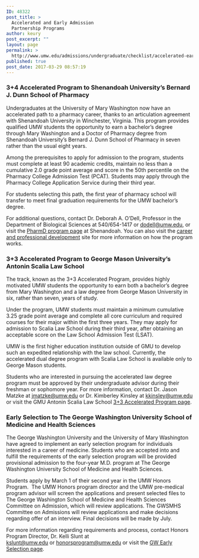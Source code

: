 ```yaml
---
ID: 48322
post_title: >
  Accelerated and Early Admission
  Partnership Programs
author: keury
post_excerpt: ""
layout: page
permalink: >
  http://www.umw.edu/admissions/undergraduate/checklist/accelerated-early-admission-partnership-programs/
published: true
post_date: 2017-03-29 08:57:19
---
```

<h3>3+4 Accelerated Program to Shenandoah University’s Bernard J. Dunn School of Pharmacy</h3>
Undergraduates at the University of Mary Washington now have an accelerated path to a pharmacy career, thanks to an articulation agreement with Shenandoah University in Winchester, Virginia. This program provides qualified UMW students the opportunity to earn a bachelor’s degree through Mary Washington and a Doctor of Pharmacy degree from Shenandoah University’s Bernard J. Dunn School of Pharmacy in seven rather than the usual eight years.

Among the prerequisites to apply for admission to the program, students must complete at least 90 academic credits, maintain no less than a cumulative 2.0 grade point average and score in the 50th percentile on the Pharmacy College Admission Test (PCAT)<em>.</em> Students may apply through the Pharmacy College Application Service during their third year.

For students selecting this path, the first year of pharmacy school will transfer to meet final graduation requirements for the UMW bachelor’s degree.

For additional questions, contact Dr. Deborah A. O’Dell, Professor in the Department of Biological Sciences at 540/654-1417 or <a href="mailto:dodell@umw.edu">dodell@umw.edu</a>, or visit the <a href="https://www.su.edu/pharmacy/">PharmD program page</a> at Shenandoah. You can also visit the <a href="https://www.umw.edu/careercenter/students/graduate-school/umw-shenandoah-34-program/">career and professional development</a> site for more information on how the program works.
<h3><strong>3+3 Accelerated Program to George Mason University’s Antonin</strong> <strong>Scalia Law School</strong></h3>
The track, known as the 3+3 Accelerated Program, provides highly motivated UMW students the opportunity to earn both a bachelor’s degree from Mary Washington and a law degree from George Mason University in six, rather than seven, years of study.

Under the program, UMW students must maintain a minimum cumulative 3.25 grade point average and complete all core curriculum and required courses for their major within the first three years. They may apply for admission to Scalia Law School during their third year, after obtaining an acceptable score on the Law School Admission Test (LSAT).

UMW is the first higher education institution outside of GMU to develop such an expedited relationship with the law school. Currently, the accelerated dual degree program with Scalia Law School is available only to George Mason students.

Students who are interested in pursuing the accelerated law degree program must be approved by their undergraduate advisor during their freshman or sophomore year. For more information, contact Dr. Jason Matzke at <a href="mailto:jmatzke@umw.edu">jmatzke@umw.edu</a> or Dr. Kimberley Kinsley at <a href="mailto:kkinsley@umw.edu">kkinsley@umw.edu</a> or visit the GMU Antonin Scalia Law School <a href="https://www.law.gmu.edu/admissions/jd/3_3_program">3+3 Accelerated Program page</a>.
<h3><strong>Early Selection to The George Washington University School of Medicine and Health Sciences</strong></h3>
The George Washington University and the University of Mary Washington have agreed to implement an early selection program for individuals interested in a career of medicine. Students who are accepted into and fulfill the requirements of the early selection program will be provided provisional admission to the four-year M.D. program at The George Washington University School of Medicine and Health Sciences.

Students apply by March 1 of their second year in the UMW Honors Program.  The UMW Honors program director and the UMW pre-medical program advisor will screen the applications and present selected files to The George Washington School of Medicine and Health Sciences Committee on Admission, which will review applications. The GWSMHS Committee on Admissions will review applications and make decisions regarding offer of an interview. Final decisions will be made by July.

For more information regarding requirements and process, contact Honors Program Director, Dr. Kelli Slunt at <a href="mailto:kslunt@umw.edu">kslunt@umw.edu</a> or <a href="mailto:honorsprogram@umw.edu">honorsprogram@umw.edu</a> or visit the <a href="https://academics.umw.edu/honorsprogram/benefits-opportunities/gwu-medical-school-program/">GW Early Selection page</a>.